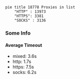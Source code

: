 
```mermaid
pie title 18778 Proxies in list
    "HTTP" : 13973
    "HTTPS": 3381
    "SOCKS" : 3136
```

### Some Info
#### Average Timeout

- mixed: 3.6s
- http: 1.7s
- https: 7.5s
- socks: 6.2s